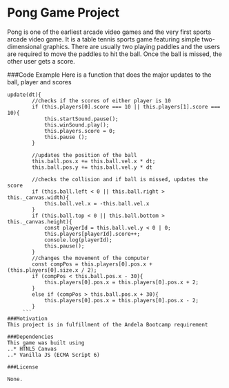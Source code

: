 # Pong Game Project

Pong is one of the earliest arcade video games and the very first sports arcade video game. It is a table tennis sports game featuring simple two-dimensional graphics. There are usually two playing paddles and the users are required to move the paddles to hit the ball.
Once the ball is missed, the other user gets a score.

###Code Example
Here is a function that does the major updates to the ball, player and scores
```
update(dt){
        //checks if the scores of either player is 10
        if (this.players[0].score === 10 || this.players[1].score === 10){
            this.startSound.pause();
            this.winSound.play();
            this.players.score = 0;
            this.pause ();
        }

        //updates the position of the ball    
        this.ball.pos.x += this.ball.vel.x * dt;
        this.ball.pos.y += this.ball.vel.y * dt

        //checks the collision and if ball is missed, updates the score    
        if (this.ball.left < 0 || this.ball.right > this._canvas.width){
            this.ball.vel.x = -this.ball.vel.x
        }
        if (this.ball.top < 0 || this.ball.bottom > this._canvas.height){
            const playerId = this.ball.vel.y < 0 | 0;
            this.players[playerId].score++;
            console.log(playerId);
            this.pause();
        }
        //changes the movement of the computer
        const compPos = this.players[0].pos.x + (this.players[0].size.x / 2);
        if (compPos < this.ball.pos.x - 30){
            this.players[0].pos.x = this.players[0].pos.x + 2;
        } 
        else if (compPos > this.ball.pos.x + 30){
            this.players[0].pos.x = this.players[0].pos.x - 2;
        } 
     ```   
###Motivation
This project is in fulfillment of the Andela Bootcamp requirement

###Dependencies
This game was built using
..* HTNL5 Canvas
..* Vanilla JS (ECMA Script 6)

###License

None.

